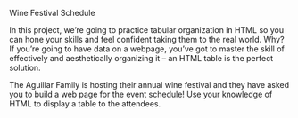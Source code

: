 Wine Festival Schedule

In this project, we’re going to practice tabular organization in HTML so you can hone your skills and feel confident taking them to the real world. Why? If you’re going to have data on a webpage, you’ve got to master the skill of effectively and aesthetically organizing it – an HTML table is the perfect solution.

The Aguillar Family is hosting their annual wine festival and they have asked you to build a web page for the event schedule! Use your knowledge of HTML to display a table to the attendees.
